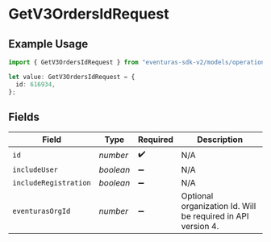 # GetV3OrdersIdRequest

## Example Usage

```typescript
import { GetV3OrdersIdRequest } from "eventuras-sdk-v2/models/operations";

let value: GetV3OrdersIdRequest = {
  id: 616934,
};
```

## Fields

| Field                                                        | Type                                                         | Required                                                     | Description                                                  |
| ------------------------------------------------------------ | ------------------------------------------------------------ | ------------------------------------------------------------ | ------------------------------------------------------------ |
| `id`                                                         | *number*                                                     | :heavy_check_mark:                                           | N/A                                                          |
| `includeUser`                                                | *boolean*                                                    | :heavy_minus_sign:                                           | N/A                                                          |
| `includeRegistration`                                        | *boolean*                                                    | :heavy_minus_sign:                                           | N/A                                                          |
| `eventurasOrgId`                                             | *number*                                                     | :heavy_minus_sign:                                           | Optional organization Id. Will be required in API version 4. |